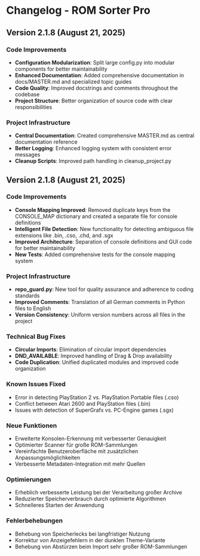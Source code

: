 # Changelog - ROM Sorter Pro

## Version 2.1.8 (August 21, 2025)

### Code Improvements

- **Configuration Modularization**: Split large config.py into modular components for better maintainability
- **Enhanced Documentation**: Added comprehensive documentation in docs/MASTER.md and specialized topic guides
- **Code Quality**: Improved docstrings and comments throughout the codebase
- **Project Structure**: Better organization of source code with clear responsibilities

### Project Infrastructure

- **Central Documentation**: Created comprehensive MASTER.md as central documentation reference
- **Better Logging**: Enhanced logging system with consistent error messages
- **Cleanup Scripts**: Improved path handling in cleanup_project.py

## Version 2.1.8 (August 21, 2025)

### Code Improvements

- **Console Mapping Improved**: Removed duplicate keys from the CONSOLE_MAP dictionary and created a separate file for console definitions
- **Intelligent File Detection**: New functionality for detecting ambiguous file extensions like .bin, .cso, .chd, and .sgx
- **Improved Architecture**: Separation of console definitions and GUI code for better maintainability
- **New Tests**: Added comprehensive tests for the console mapping system

### Project Infrastructure

- **repo_guard.py**: New tool for quality assurance and adherence to coding standards
- **Improved Comments**: Translation of all German comments in Python files to English
- **Version Consistency**: Uniform version numbers across all files in the project

### Technical Bug Fixes

- **Circular Imports**: Elimination of circular import dependencies
- **DND_AVAILABLE**: Improved handling of Drag & Drop availability
- **Code Duplication**: Unified duplicated modules and improved code organization

### Known Issues Fixed

- Error in detecting PlayStation 2 vs. PlayStation Portable files (.cso)
- Conflict between Atari 2600 and PlayStation files (.bin)
- Issues with detection of SuperGrafx vs. PC-Engine games (.sgx)

### Neue Funktionen

- Erweiterte Konsolen-Erkennung mit verbesserter Genauigkeit
- Optimierter Scanner für große ROM-Sammlungen
- Vereinfachte Benutzeroberfläche mit zusätzlichen Anpassungsmöglichkeiten
- Verbesserte Metadaten-Integration mit mehr Quellen

### Optimierungen

- Erheblich verbesserte Leistung bei der Verarbeitung großer Archive
- Reduzierter Speicherverbrauch durch optimierte Algorithmen
- Schnelleres Starten der Anwendung

### Fehlerbehebungen

- Behebung von Speicherlecks bei langfristiger Nutzung
- Korrektur von Anzeigefehlern in der dunklen Theme-Variante
- Behebung von Abstürzen beim Import sehr großer ROM-Sammlungen
